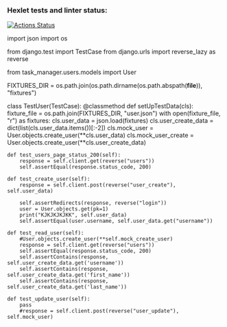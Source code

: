 ### Hexlet tests and linter status:
[![Actions Status](https://github.com/tulolo287/python-project-52/actions/workflows/hexlet-check.yml/badge.svg)](https://github.com/tulolo287/python-project-52/actions)


import json
import os

from django.test import TestCase
from django.urls import reverse_lazy as reverse

from task_manager.users.models import User

FIXTURES_DIR = os.path.join(os.path.dirname(os.path.abspath(__file__)), "fixtures")


class TestUser(TestCase):
    @classmethod
    def setUpTestData(cls):
        fixture_file = os.path.join(FIXTURES_DIR, "user.json")
        with open(fixture_file, "r") as fixtures:
            cls.user_data = json.load(fixtures)
        cls.user_create_data = dict(list(cls.user_data.items())[:-2])
        cls.mock_user = User.objects.create_user(**cls.user_data)
        cls.mock_user_create = User.objects.create_user(**cls.user_create_data)


    def test_users_page_status_200(self):
        response = self.client.get(reverse("users"))
        self.assertEqual(response.status_code, 200)

    def test_create_user(self):
        response = self.client.post(reverse("user_create"), self.user_data)

        self.assertRedirects(response, reverse("login"))
        user = User.objects.get(pk=1)
        print("KJKJKJKJKK", self.user_data)
        self.assertEqual(user.username, self.user_data.get("username"))

    def test_read_user(self):
        #User.objects.create_user(**self.mock_create_user)
        response = self.client.get(reverse("users"))
        self.assertEqual(response.status_code, 200)
        self.assertContains(response, self.user_create_data.get('username'))
        self.assertContains(response, self.user_create_data.get('first_name'))
        self.assertContains(response, self.user_create_data.get('last_name'))

    def test_update_user(self):
        pass
        #response = self.client.post(reverse("user_update"), self.mock_user)
